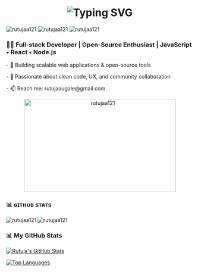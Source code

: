 
<h1 align="center">
  <img src="https://readme-typing-svg.herokuapp.com?font=Inter&size=40&lines=Hi+I'm+Rutuja👋;" alt="Typing SVG"/>
</h1>

<p align="left"> <img src="https://komarev.com/ghpvc/?username=rutujaa121&label=Profile%20views&color=0e75b6&style=flat" alt="rutujaa121" /> 
<img src="https://img.shields.io/github/followers/rutujaa121?style=flat-square)" alt="rutujaa121" />
<img src="https://img.shields.io/github/stars/rutujaa121?style=flat-square" alt="rutujaa121" />
</p>



<h3> 👨‍💻 Full‑stack Developer | Open‑Source Enthusiast | JavaScript • React • Node.js </h3>
<p> - 🔭 Building scalable web applications & open-source tools  </p>
<p> - 💙 Passionate about clean code, UX, and community collaboration </p> 
<p> - 📫 Reach me: rutujaaugale@gmail.com   </p>


<p align="center" style="border-radius:9px"><img src="https://github.com/user-attachments/assets/cebbe339-f90c-4b36-85fb-0dc4c36ec737" height="250px" width="90%" alt="rutujaa121" /> </p>


<!--
![BannerDiscordGIF](https://github.com/user-attachments/assets/9deed662-550c-4ba6-907b-d7bfe38ab1b1) 
-->



<h3>📊 ɢɪᴛʜᴜʙ sᴛᴀᴛs</h3>
<!-- <p>  &nbsp;<img align="center" src="https://github-readme-stats.vercel.app/api?username=rutujaa121&show_icons=true&theme=radical" alt="rutujaa121" /></p>   -->

<p><img align="left" src="https://github-readme-stats.vercel.app/api/top-langs?username=rutujaa121&show_icons=true&locale=en&layout=compact" alt="rutujaa121" /></p>

<p><img align="center" src="https://github-readme-streak-stats.herokuapp.com/?user=rutujaa121&" alt="rutujaa121" /></p>



<!--
<p><img align="center" src="https://github-profile-trophy.vercel.app/?username=rutujaa121&theme=onedark)](https://github.com/ryo-ma/github-profile-trophy" alt="rutujaa121" /> </p>
-->

### 📊 My GitHub Stats

[![Rutuja's GitHub Stats](https://github-readme-stats.vercel.app/api?username=rutujaa121&show_icons=true&theme=radical)](https://github.com/rutujaa121)

[![Top Languages](https://github-readme-stats.vercel.app/api/top-langs/?username=rutujaa121&layout=compact&theme=tokyonight)](https://github.com/rutujaa121)

  
<!--
**rutujaa121/rutujaa121** is a ✨ _special_ ✨ repository because its `README.md` (this file) appears on your GitHub profile.

Here are some ideas to get you started:

- 🔭 I’m currently working on ...
- 🌱 I’m currently learning ...
- 👯 I’m looking to collaborate on ...
- 🤔 I’m looking for help with ...
- 💬 Ask me about ...
- 📫 How to reach me: ...
- 😄 Pronouns: ...
- ⚡ Fun fact: ...
-->
